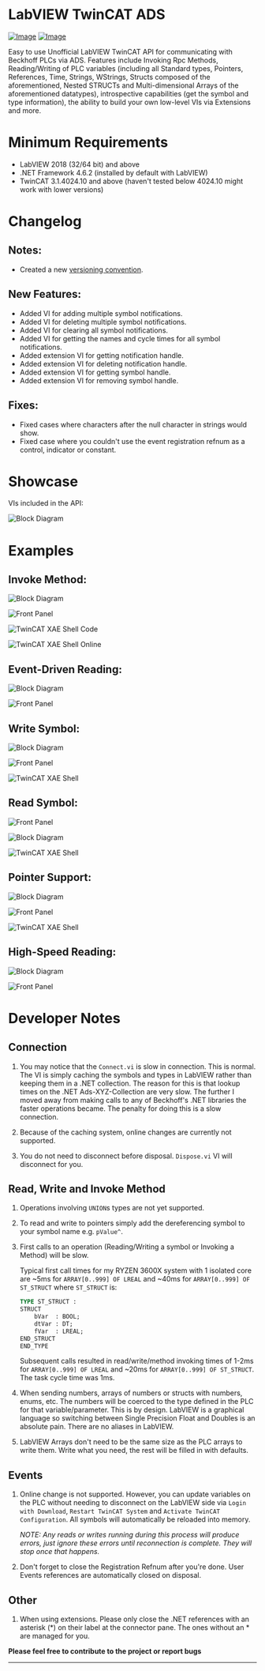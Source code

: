 # LabVIEW TwinCAT ADS

[![Image](https://www.vipm.io/package/fisothemes_lib_labview_twincat_ads/badge.svg?metric=installs)](https://www.vipm.io/package/fisothemes_lib_labview_twincat_ads/) [![Image](https://www.vipm.io/package/fisothemes_lib_labview_twincat_ads/badge.svg?metric=stars)](https://www.vipm.io/package/fisothemes_lib_labview_twincat_ads/)

Easy to use Unofficial LabVIEW TwinCAT API for communicating with Beckhoff PLCs via ADS. Features include Invoking Rpc Methods, Reading/Writing of PLC variables (including all Standard types, Pointers, References, Time, Strings, WStrings, Structs composed of the aforementioned, Nested STRUCTs and Multi-dimensional Arrays of the aforementioned datatypes), introspective capabilities (get the symbol and type information), the ability to build your own low-level VIs via Extensions and more. 


# Minimum Requirements
* LabVIEW 2018 (32/64 bit) and above
* .NET Framework 4.6.2 (installed by default with LabVIEW)
* TwinCAT 3.1.4024.10 and above (haven't tested below 4024.10 might work with lower versions)


# Changelog
Notes:
------
+ Created a new [versioning convention](./docs/conventions/versioning.md).

New Features:
-------------
+ Added VI for adding multiple symbol notifications.
+ Added VI for deleting multiple symbol notifications.
+ Added VI for clearing all symbol notifications.
+ Added VI for getting the names and cycle times for all symbol notifications.
+ Added extension VI for getting notification handle.
+ Added extension VI for deleting notification handle.
+ Added extension VI for getting symbol handle.
+ Added extension VI for removing symbol handle.

Fixes:
------
+ Fixed cases where characters after the null character in strings would show.
+ Fixed case where you couldn't use the event registration refnum as a control, indicator or constant.

# Showcase
VIs included in the API:

![Block Diagram](./assets/images/showcase.png)

# Examples
Invoke Method:
-

![Block Diagram](./assets/images/invoke%20method.vi-block-diagram.png)

![Front Panel](./assets/images/invoke-method.vi-front-panel.png)

![TwinCAT XAE Shell Code](./assets/images/invoke%20method.vi-tcxaeshell-code.png)

![TwinCAT XAE Shell Online](./assets/images/invoke%20method.vi-tcxaeshell-online.png)

Event-Driven Reading:
-

![Block Diagram](./assets/images/event%20read.vi-block-diagram.png)

![Front Panel](./assets/images/event-read.vi-front-panel.png)

Write Symbol:
-

![Block Diagram](./assets/images/write%20to%20symbol.vi-block-diagram.png)

![Front Panel](./assets/images/write%20to%20symbol.vi-front-panel.png)

![TwinCAT XAE Shell](./assets/images/write%20to%20symbol.vi-tcxaeshell.png)

Read Symbol:
-
![Front Panel](./assets/images/read%20from%20symbol.vi-front-panel.png)

![Block Diagram](./assets/images/read%20from%20symbol.vi-block-diagram.png)

![TwinCAT XAE Shell](./assets/images/write%20from%20symbol.vi-tcxaeshell.png)

Pointer Support:
-
![Block Diagram](./assets/images/pointer.vi-block-diagram.png)

![Front Panel](./assets/images/pointer.vi-front-panel.png)

![TwinCAT XAE Shell](./assets/images/pointer.vi-tcxaeshell.png)

High-Speed Reading:
-
![Block Diagram](./assets/images/high-speed%20reading.vi-block-diagram.png)

![Front Panel](./assets/images/high-speed%20reading.vi-front-panel.png)


# Developer Notes

Connection
----------
1. You may notice that the `Connect.vi` is slow in connection. This is normal.
    The VI is simply caching the symbols and types in LabVIEW rather than keeping them in a .NET collection. The reason for this is that lookup times on the .NET Ads-XYZ-Collection are very slow. The further I moved away from making calls to any of Beckhoff's .NET libraries the faster operations became. The penalty for doing this is a slow connection.

2. Because of the caching system, online changes are currently not supported.

3. You do not need to disconnect before disposal. `Dispose.vi` VI will disconnect for you.

Read, Write and Invoke Method
---------------------------------

1. Operations involving `UNION`s types are not yet supported.

2. To read and write to pointers simply add the dereferencing symbol to your symbol name e.g. `pValue^`.

3. First calls to an operation (Reading/Writing a symbol or Invoking a Method) will be slow.

    Typical first call times for my RYZEN 3600X system with 1 isolated core are ~5ms for `ARRAY[0..999] OF LREAL` and ~40ms for `ARRAY[0..999] OF ST_STRUCT` where `ST_STRUCT` is:
    ```pascal
    TYPE ST_STRUCT :
    STRUCT
        bVar  : BOOL;
        dtVar : DT;
        fVar  : LREAL;
    END_STRUCT
    END_TYPE
    ```
    Subsequent calls resulted in read/write/method invoking times of 1-2ms for `ARRAY[0..999] OF LREAL` and ~20ms for `ARRAY[0..999] OF ST_STRUCT`. The task cycle time was 1ms.

4. When sending numbers, arrays of numbers or structs with numbers, enums, etc. The numbers will be coerced to the type defined in the PLC for that variable/parameter. This is by design. LabVIEW is a graphical language so switching between Single Precision Float and Doubles is an absolute pain. There are no aliases in LabVIEW.

5. LabVIEW Arrays don't need to be the same size as the PLC arrays to write them. Write what you need, the rest will be filled in with defaults.


Events
------

1. Online change is not supported. However, you can update variables on the PLC without needing to disconnect on the LabVIEW side via `Login with Download`, `Restart TwinCAT System` and `Activate TwinCAT Configuration`. All symbols will automatically be reloaded into memory.

    *NOTE: Any reads or writes running during this process will produce errors, just ignore these errors until reconnection is complete. They will stop once that happens.*

2. Don't forget to close the Registration Refnum after you're done. User Events references are automatically closed on disposal.

Other
------
1. When using extensions. Please only close the .NET references with an asterisk (*) on their label at the connector pane. The ones without an * are managed for you.

**Please feel free to contribute to the project or report bugs**
- - - -

